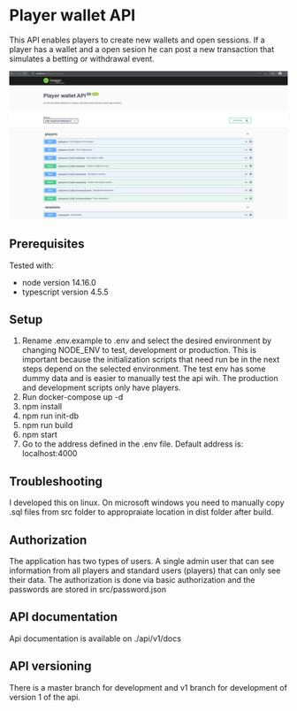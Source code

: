 # Player wallet API

This API enables players to create new wallets and open sessions. If a player has a wallet and a open sesion he can post a new transaction that simulates a betting or withdrawal event.

![swagger docs](./swagger.jpg)

## Prerequisites

Tested with:

- node version 14.16.0
- typescript version 4.5.5

## Setup

1. Rename .env.example to .env and select the desired environment by changing NODE_ENV to test, development or production. This is important because the initialization scripts that need run be in the next steps depend on the selected environment. The test env has some dummy data and is easier to manually test the api wih. The production and development scripts only have players.
2. Run docker-compose up -d
3. npm install
4. npm run init-db
5. npm run build
6. npm start
7. Go to the address defined in the .env file. Default address is: localhost:4000

## Troubleshooting

I developed this on linux. On microsoft windows you need to manually copy .sql files from src folder to appropraiate location in dist folder after build.

## Authorization

The application has two types of users. A single admin user that can see information from all players and standard users (players) that can only see their data. The authorization is done via basic authorization and the passwords are stored in src/password.json

## API documentation

Api documentation is available on ./api/v1/docs

## API versioning

There is a master branch for development and v1 branch for development of version 1 of the api.
